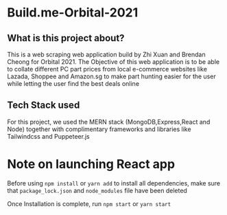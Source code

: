 # Build.me-Orbital-2021

## What is this project about?

This is a web scraping web application build by Zhi Xuan and Brendan Cheong for Orbital 2021. The Objective of this web application is to be able to collate different PC part prices from local e-commerce websites like Lazada, Shoppee and Amazon.sg to make part hunting easier for the user while letting the user find the best deals online

## Tech Stack used

For this project, we used the MERN stack (MongoDB,Express,React and Node) together with complimentary frameworks and libraries like Tailwindcss and Puppeteer.js

# Note on launching React app

Before using `npm install` or `yarn add` to install all dependencies, make sure that `package_lock.json` and `node_modules` file have been deleted

Once Installation is complete, run `npm start` or `yarn start`

